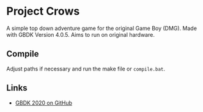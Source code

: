 # Project Crows
A simple top down adventure game for the original Game Boy (DMG). Made with GBDK Version 4.0.5. Aims to run on original hardware.

## Compile
Adjust paths if necessary and run the make file or `compile.bat`.

## Links
- [GBDK 2020 on GitHub](https://github.com/gbdk-2020/gbdk-2020)

